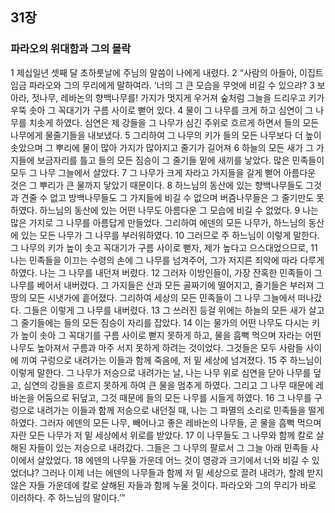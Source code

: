 ## 31장
### 파라오의 위대함과 그의 몰락
1 제십일년 셋째 달 초하룻날에 주님의 말씀이 나에게 내렸다.
2 “사람의 아들아, 이집트 임금 파라오와 그의 무리에게 말하여라. ‘너의 그 큰 모습을 무엇에 비길 수 있으랴?
3 보아라, 젓나무, 레바논의 향백나무를! 가지가 멋지게 우거져 숲처럼 그늘을 드리우고 키가 우뚝 솟아 그 꼭대기가 구름 사이로 뻗어 있다.
4 물이 그 나무를 크게 하고 심연이 그 나무를 치솟게 하였다. 심연은 제 강들을 그 나무가 심긴 주위로 흐르게 하면서 들의 모든 나무에게 물줄기들을 내보냈다.
5 그리하여 그 나무의 키가 들의 모든 나무보다 더 높이 솟았으며 그 뿌리에 물이 많아 가지가 많아지고 줄기가 길어져
6 하늘의 모든 새가 그 가지들에 보금자리를 틀고 들의 모든 짐승이 그 줄기들 밑에 새끼를 낳았다. 많은 민족들이 모두 그 나무 그늘에서 살았다.
7 그 나무가 크게 자라고 가지들을 길게 뻗어 아름다운 것은 그 뿌리가 큰 물까지 닿았기 때문이다.
8 하느님의 동산에 있는 향백나무들도 그것과 견줄 수 없고 방백나무들도 그 가지들에 비길 수 없으며 버즘나무들은 그 줄기만도 못하였다. 하느님의 동산에 있는 어떤 나무도 아름다운 그 모습에 비길 수 없었다.
9 나는 많은 가지로 그 나무를 아름답게 만들었다. 그리하여 에덴의 모든 나무가, 하느님의 동산에 있는 모든 나무가 그 나무를 부러워하였다.
10 그러므로 주 하느님이 이렇게 말한다. 그 나무의 키가 높이 솟고 꼭대기가 구름 사이로 뻗자, 제가 높다고 으스대었으므로,
11 나는 민족들을 이끄는 수령의 손에 그 나무를 넘겨주어, 그가 저지른 죄악에 따라 다루게 하였다. 나는 그 나무를 내던져 버렸다.
12 그러자 이방인들이, 가장 잔혹한 민족들이 그 나무를 베어서 내버렸다. 그 가지들은 산과 모든 골짜기에 떨어지고, 줄기들은 부러져 그 땅의 모든 시냇가에 흩어졌다. 그리하여 세상의 모든 민족들이 그 나무 그늘에서 떠나갔다. 그들은 이렇게 그 나무를 내버렸다.
13 그 쓰러진 등걸 위에는 하늘의 모든 새가 살고 그 줄기들에는 들의 모든 짐승이 자리를 잡았다.
14 이는 물가의 어떤 나무도 다시는 키가 높이 솟아 그 꼭대기를 구름 사이로 뻗지 못하게 하고, 물을 흠뻑 먹으며 자라는 어떤 나무도 높아져서 구름과 마주 서지 못하게 하려는 것이었다. 그것들은 모두 사람들 사이에 끼여 구렁으로 내려가는 이들과 함께 죽음에, 저 밑 세상에 넘겨졌다.
15 주 하느님이 이렇게 말한다. 그 나무가 저승으로 내려가는 날, 나는 나무 위로 심연을 닫아 나무를 덮고, 심연의 강들을 흐르지 못하게 하여 큰 물을 멈추게 하였다. 그리고 그 나무 때문에 레바논을 어둠으로 뒤덮고, 그것 때문에 들의 모든 나무를 시들게 하였다.
16 그 나무를 구렁으로 내려가는 이들과 함께 저승으로 내던질 때, 나는 그 파멸의 소리로 민족들을 떨게 하였다. 그러자 에덴의 모든 나무, 빼어나고 좋은 레바논의 나무들, 곧 물을 흠뻑 먹으며 자란 모든 나무가 저 밑 세상에서 위로를 받았다.
17 이 나무들도 그 나무와 함께 칼로 살해된 자들이 있는 저승으로 내려갔다. 그들은 그 나무의 팔로서 그 그늘 아래 민족들 사이에서 살았었다.
18 에덴의 나무들 가운데 어느 것이 영광과 크기에서 너와 비길 수 있었더냐? 그러나 이제 너는 에덴의 나무들과 함께 저 밑 세상으로 끌려 내려가, 할례 받지 않은 자들 가운데에 칼로 살해된 자들과 함께 누울 것이다. 파라오와 그의 무리가 바로 이러하다. 주 하느님의 말이다.’”
